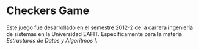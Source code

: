 Checkers Game
========

Este juego fue desarrollado en el semestre 2012-2 de la carrera ingeniería de sistemas en la Universidad EAFIT.
Específicamente para la materia *Estructuras de Datos y Algoritmos I*.

